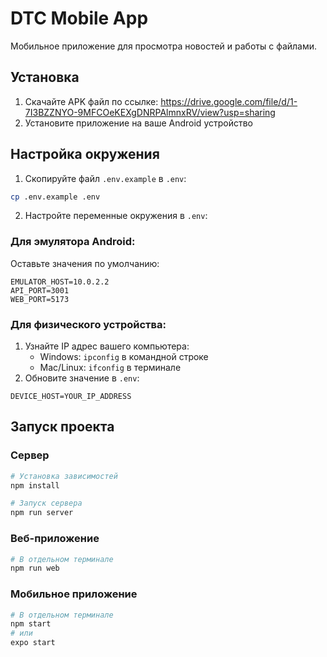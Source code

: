 # DTC Mobile App

Мобильное приложение для просмотра новостей и работы с файлами.

## Установка

1. Скачайте APK файл по ссылке: https://drive.google.com/file/d/1-7I3BZZNYO-9MFCOeKEXgDNRPAlmnxRV/view?usp=sharing
2. Установите приложение на ваше Android устройство

## Настройка окружения

1. Скопируйте файл `.env.example` в `.env`:

```bash
cp .env.example .env
```

2. Настройте переменные окружения в `.env`:

### Для эмулятора Android:

Оставьте значения по умолчанию:

```env
EMULATOR_HOST=10.0.2.2
API_PORT=3001
WEB_PORT=5173
```

### Для физического устройства:

1. Узнайте IP адрес вашего компьютера:
   - Windows: `ipconfig` в командной строке
   - Mac/Linux: `ifconfig` в терминале
2. Обновите значение в `.env`:

```env
DEVICE_HOST=YOUR_IP_ADDRESS
```

## Запуск проекта

### Сервер

```bash
# Установка зависимостей
npm install

# Запуск сервера
npm run server
```

### Веб-приложение

```bash
# В отдельном терминале
npm run web
```

### Мобильное приложение

```bash
# В отдельном терминале
npm start
# или
expo start
```
